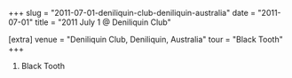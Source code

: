 +++
slug = "2011-07-01-deniliquin-club-deniliquin-australia"
date = "2011-07-01"
title = "2011 July 1 @ Deniliquin Club"

[extra]
venue = "Deniliquin Club, Deniliquin, Australia"
tour = "Black Tooth"
+++


 1. Black Tooth


